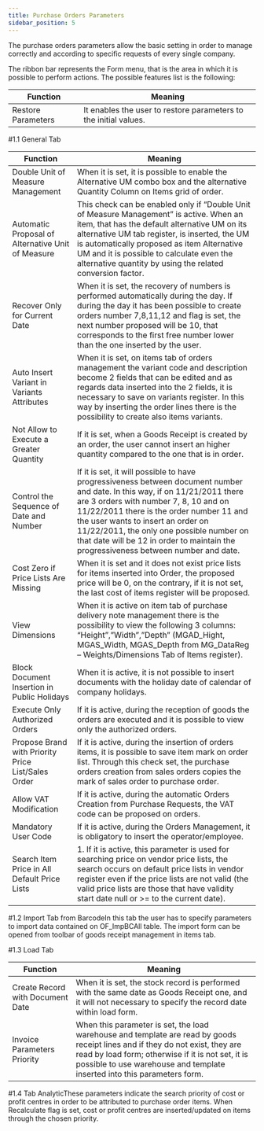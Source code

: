 ```yaml
---
title: Purchase Orders Parameters
sidebar_position: 5
---
```


The purchase orders parameters allow the basic setting in order to manage correctly and according to specific requests of every single company.

The ribbon bar represents the Form menu, that is the area in which it is possible to perform actions. The possible features list is the following: 



| Function | Meaning |
| --- | --- |
| Restore Parameters | It enables the user to restore parameters to the initial values. |

#1.1 General Tab

| Function | Meaning |
| --- | --- |
| Double Unit of Measure Management | When it is set, it is possible to enable the Alternative UM combo box and the alternative Quantity Column on Items grid of order. |
| Automatic Proposal of Alternative Unit of Measure | This check can be enabled only if “Double Unit of Measure Management” is active. When an item, that has the default alternative UM on its alternative UM tab register, is inserted, the UM is automatically proposed as item Alternative UM and it is possible to calculate even the alternative quantity by using the related conversion factor. |
| Recover Only for Current Date | When it is set, the recovery of numbers is performed automatically during the day. If during the day it has been possible to create orders number 7,8,11,12 and flag is set, the next number proposed will be 10, that corresponds to the first free number lower than the one inserted by the user.  |
| Auto Insert Variant in Variants Attributes | When it is set, on items tab of orders management the variant code and description become 2 fields that can be edited and as regards data inserted into the 2 fields, it is necessary to save on variants register. In this way by inserting the order lines there is the possibility to create also items variants.  |
| Not Allow to Execute a Greater Quantity | If it is set, when a Goods Receipt is created by an order, the user cannot insert an higher quantity compared to the one that is in order. |
| Control the Sequence of Date and Number | If it is set, it will possible to have progressiveness between document number and date. In this way, if on 11/21/2011 there are 3 orders with number 7, 8, 10 and on 11/22/2011 there is the order number 11 and the user wants to insert an order on 11/22/2011, the only one possible number on that date will be 12 in order to maintain the progressiveness between number and date. |
| Cost Zero if Price Lists Are Missing | When it is set and it does not exist price lists for items inserted into Order, the proposed price will be 0, on the contrary, if it is not set, the last cost of items register will be proposed. |
| View Dimensions  | When it is active on item tab of purchase delivery note management there is the possibility to view the following 3 columns: “Height”,”Width”,”Depth”  (MGAD_Hight, MGAS_Width, MGAS_Depth from MG_DataReg – Weights/Dimensions Tab of Items register). |
| Block Document Insertion in Public Holidays  | When it is active, it is not possible to insert documents with the holiday date of calendar of company holidays. |
| Execute Only Authorized Orders | If it is active, during the reception of goods the orders are executed and it is possible to  view only the authorized orders. |
| Propose Brand with Priority Price List/Sales Order | If it is active, during the insertion of orders items, it is possible to save item mark on order list. Through this check set, the purchase orders creation from sales orders copies the mark of sales order to purchase order. |
| Allow VAT Modification | If it is active, during the automatic Orders Creation from Purchase Requests, the VAT code can be proposed on orders. |
| Mandatory User Code | If it is active, during the Orders Management, it is obligatory to insert the operator/employee.  |
| Search Item Price in All Default Price Lists | 1.	If it is active, this parameter is used for searching price on vendor price lists, the search occurs on default price lists in vendor register even if the price lists are not valid (the valid price lists are those that have validity start date null or >= to the current date). |

#1.2 Import Tab from BarcodeIn this tab the user has to specify parameters to import data contained on OF_ImpBCAll table. The import form can be opened from toolbar of goods receipt management in items tab.

#1.3 Load Tab

| Function | Meaning |
| --- | --- |
| Create Record with Document Date | When it is set, the stock record is performed with the same date as Goods Receipt one, and it will not necessary to specify the record date within load form. |
| Invoice Parameters Priority | When this parameter is set, the load warehouse and template are read by goods receipt lines and if they do not exist, they are read by load form; otherwise if it is not set, it is possible to use warehouse and template inserted into this parameters form. |

#1.4 Tab AnalyticThese parameters indicate the search priority of cost or profit centres in order to be attributed to purchase order items. When Recalculate flag is set, cost or profit centres are inserted/updated on items through the chosen priority.






